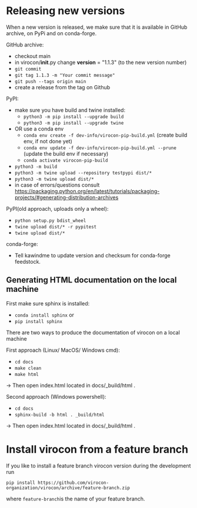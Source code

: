 # Releasing new versions

When a new version is released, we make sure that it is available in GitHub archive, on PyPi and on conda-forge.

GitHub archive:

* checkout main
* in virocon/__init__.py change __version__ = "1.1.3" (to the new version number)
* `git commit`
* `git tag 1.1.3 -m "Your commit message"`
* `git push --tags origin main`
* create a release from the tag on Github

PyPI:

* make sure you have build and twine installed:
    * `python3 -m pip install --upgrade build`
    * `python3 -m pip install --upgrade twine`
* OR use a conda env
    * `conda env create -f dev-info/virocon-pip-build.yml` (create build env, if not done yet)
    * `conda env update -f dev-info/virocon-pip-build.yml --prune` (update the build env if necessary)
    * `conda activate virocon-pip-build`
* `python3 -m build`
* `python3 -m twine upload --repository testpypi dist/*`
* `python3 -m twine upload dist/*`
* in case of errors/questions consult https://packaging.python.org/en/latest/tutorials/packaging-projects/#generating-distribution-archives

PyPI(old approach, uploads only a wheel):

* `python setup.py bdist_wheel`
* `twine upload dist/* -r pypitest`
* `twine upload dist/*`

conda-forge:

* Tell kawindme to update version and checksum for conda-forge feedstock.

 ## Generating HTML documentation on the local machine

 First make sure sphinx is installed:

* `conda install sphinx` or
* `pip install sphinx`

There are two ways to produce the documentation of virocon on a local machine

First approach (Linux/ MacOS/ Windows cmd):

* `cd docs`
* `make clean`
* `make html`

-> Then open index.html located in docs/_build/html .

Second approach (Windows powershell):

* `cd docs`
* `sphinx-build -b html . _build/html`

-> Then open index.html located in docs/_build/html .

# Install virocon from a feature branch

If you like to install a feature branch virocon version during the development run

`pip install https://github.com/virocon-organization/virocon/archive/feature-branch.zip`

where `feature-branch`is the name of your feature branch.
